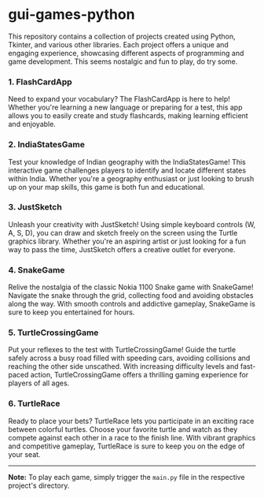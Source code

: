 # gui-games-python
This repository contains a collection of projects created using Python, Tkinter, and various other libraries. Each project offers a unique and engaging experience, showcasing different aspects of programming and game development. This seems nostalgic and fun to play, do try some.

### 1. FlashCardApp

Need to expand your vocabulary? The FlashCardApp is here to help! Whether you're learning a new language or preparing for a test, this app allows you to easily create and study flashcards, making learning efficient and enjoyable.

### 2. IndiaStatesGame

Test your knowledge of Indian geography with the IndiaStatesGame! This interactive game challenges players to identify and locate different states within India. Whether you're a geography enthusiast or just looking to brush up on your map skills, this game is both fun and educational.

### 3. JustSketch

Unleash your creativity with JustSketch! Using simple keyboard controls (W, A, S, D), you can draw and sketch freely on the screen using the Turtle graphics library. Whether you're an aspiring artist or just looking for a fun way to pass the time, JustSketch offers a creative outlet for everyone.

### 4. SnakeGame

Relive the nostalgia of the classic Nokia 1100 Snake game with SnakeGame! Navigate the snake through the grid, collecting food and avoiding obstacles along the way. With smooth controls and addictive gameplay, SnakeGame is sure to keep you entertained for hours.

### 5. TurtleCrossingGame

Put your reflexes to the test with TurtleCrossingGame! Guide the turtle safely across a busy road filled with speeding cars, avoiding collisions and reaching the other side unscathed. With increasing difficulty levels and fast-paced action, TurtleCrossingGame offers a thrilling gaming experience for players of all ages.

### 6. TurtleRace

Ready to place your bets? TurtleRace lets you participate in an exciting race between colorful turtles. Choose your favorite turtle and watch as they compete against each other in a race to the finish line. With vibrant graphics and competitive gameplay, TurtleRace is sure to keep you on the edge of your seat.

---

**Note:** To play each game, simply trigger the `main.py` file in the respective project's directory.

